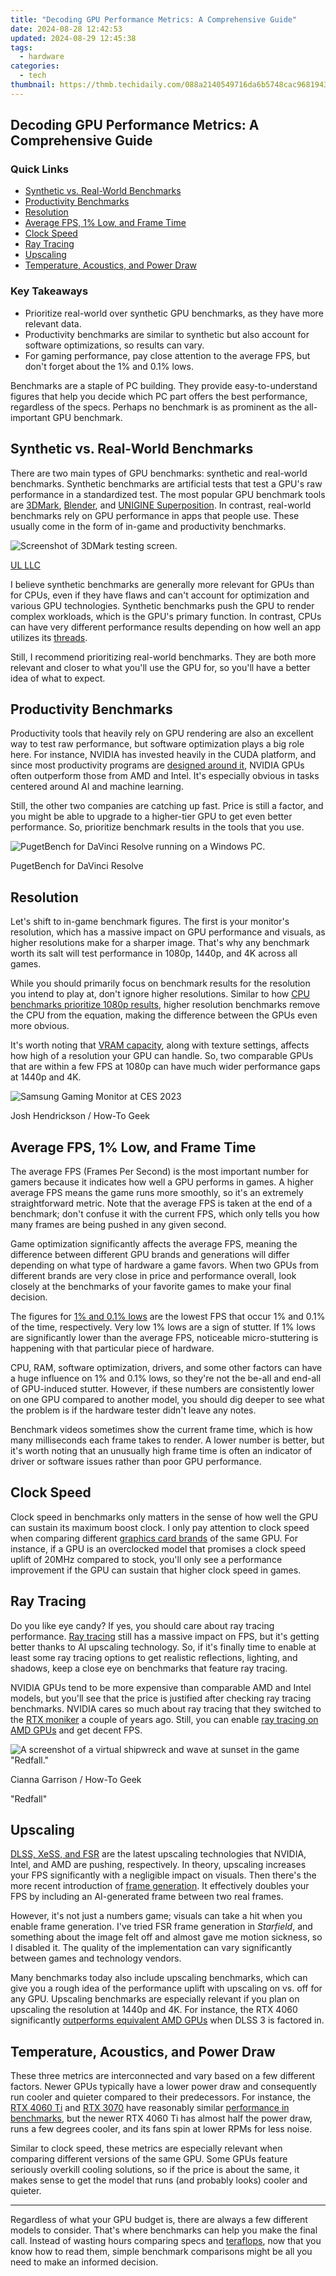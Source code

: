 ```yaml
---
title: "Decoding GPU Performance Metrics: A Comprehensive Guide"
date: 2024-08-28 12:42:53
updated: 2024-08-29 12:45:38
tags:
  - hardware
categories:
  - tech
thumbnail: https://thmb.techidaily.com/088a2140549716da6b5748cac96819433a88c8dbf67bc5c9abb78e2279e38684.jpg
---
```


## Decoding GPU Performance Metrics: A Comprehensive Guide

### Quick Links

* [Synthetic vs. Real-World Benchmarks](https://visual-screen-recording.techidaily.com/2024-approved-how-to-record-videos-in-complete-silence/)
* [Productivity Benchmarks](https://hardware-help.techidaily.com/download-and-install-samsung-ssd-960-evo-drives-updates-and-software-support-on-windows/)
* [Resolution](https://remote-screen-capture.techidaily.com/universal-method-for-recording-your-preferred-youtube-stream-no-matter-the-device/)
* [Average FPS, 1% Low, and Frame Time](https://fox-hovers.techidaily.com/updated-in-2024-vintage-video-enhancements-an-80s-edition-hack-list/)
* [Clock Speed](https://tiktok-video-recordings.techidaily.com/new-in-2024-step-by-step-tutorial-on-adding-captions-to-tiktok-videos/)
* [Ray Tracing](https://vp-tips.techidaily.com/new-capturing-moments-right-ideal-perspectives-on-iphone-for-2024/)
* [Upscaling](https://easy-unlock-android.techidaily.com/how-to-change-nokia-c02-lock-screen-password-by-drfone-android/)
* [Temperature, Acoustics, and Power Draw](https://fox-blue.techidaily.com/updated-in-2024-ideal-3d-home-theaters-top-blu-ray-player-reviews/)

### Key Takeaways

* Prioritize real-world over synthetic GPU benchmarks, as they have more relevant data.
* Productivity benchmarks are similar to synthetic but also account for software optimizations, so results can vary.
* For gaming performance, pay close attention to the average FPS, but don't forget about the 1% and 0.1% lows.

 Benchmarks are a staple of PC building. They provide easy-to-understand figures that help you decide which PC part offers the best performance, regardless of the specs. Perhaps no benchmark is as prominent as the all-important GPU benchmark.

##  Synthetic vs. Real-World Benchmarks

 There are two main types of GPU benchmarks: synthetic and real-world benchmarks. Synthetic benchmarks are artificial tests that test a GPU's raw performance in a standardized test. The most popular GPU benchmark tools are [3DMark](https://www.3dmark.com/), [Blender](https://opendata.blender.org/), and [UNIGINE Superposition](https://benchmark.unigine.com/superposition). In contrast, real-world benchmarks rely on GPU performance in apps that people use. These usually come in the form of in-game and productivity benchmarks.

![Screenshot of 3DMark testing screen.](https://static1.howtogeekimages.com/wordpress/wp-content/uploads/2021/01/156005c5-11.jpg) 

[UL LLC](https://benchmarks.ul.com/zh-hans/news/introducing-the-build-benchmark-bundle-3dmark-pc-building-simulator)

 I believe synthetic benchmarks are generally more relevant for GPUs than for CPUs, even if they have flaws and can't account for optimization and various GPU technologies. Synthetic benchmarks push the GPU to render complex workloads, which is the GPU's primary function. In contrast, CPUs can have very different performance results depending on how well an app utilizes its [threads](https://facebook-video-share.techidaily.com/updated-elite-stabilization-solutions-for-video-creators-for-2024/).

 Still, I recommend prioritizing real-world benchmarks. They are both more relevant and closer to what you'll use the GPU for, so you'll have a better idea of what to expect.

##  Productivity Benchmarks

 Productivity tools that heavily rely on GPU rendering are also an excellent way to test raw performance, but software optimization plays a big role here. For instance, NVIDIA has invested heavily in the CUDA platform, and since most productivity programs are [designed around it](https://www.digitaltrends.com/computing/things-nvidia-does-better-than-amd/), NVIDIA GPUs often outperform those from AMD and Intel. It's especially obvious in tasks centered around AI and machine learning.

 Still, the other two companies are catching up fast. Price is still a factor, and you might be able to upgrade to a higher-tier GPU to get even better performance. So, prioritize benchmark results in the tools that you use.

![PugetBench for DaVinci Resolve running on a Windows PC.](https://static1.howtogeekimages.com/wordpress/wp-content/uploads/2024/06/2024-06-10_14h45_31.png) 

PugetBench for DaVinci Resolve

##  Resolution

 Let's shift to in-game benchmark figures. The first is your monitor's resolution, which has a massive impact on GPU performance and visuals, as higher resolutions make for a sharper image. That's why any benchmark worth its salt will test performance in 1080p, 1440p, and 4K across all games.

 While you should primarily focus on benchmark results for the resolution you intend to play at, don't ignore higher resolutions. Similar to how [CPU benchmarks prioritize 1080p results](https://facebook-video-footage.techidaily.com/taking-control-your-comprehensive-yt-studio-manual-for-2024/), higher resolution benchmarks remove the CPU from the equation, making the difference between the GPUs even more obvious.

 It's worth noting that [VRAM capacity](https://extra-support.techidaily.com/new-premium-selection-of-apple-and-android-camera-slow-motion-apps/), along with texture settings, affects how high of a resolution your GPU can handle. So, two comparable GPUs that are within a few FPS at 1080p can have much wider performance gaps at 1440p and 4K.

![Samsung Gaming Monitor at CES 2023](https://static1.howtogeekimages.com/wordpress/wp-content/uploads/2023/05/52703082501_154c506c7e_o.jpg) 

Josh Hendrickson / How-To Geek

##  Average FPS, 1% Low, and Frame Time

 The average FPS (Frames Per Second) is the most important number for gamers because it indicates how well a GPU performs in games. A higher average FPS means the game runs more smoothly, so it's an extremely straightforward metric. Note that the average FPS is taken at the end of a benchmark; don't confuse it with the current FPS, which only tells you how many frames are being pushed in any given second.

 Game optimization significantly affects the average FPS, meaning the difference between different GPU brands and generations will differ depending on what type of hardware a game favors. When two GPUs from different brands are very close in price and performance overall, look closely at the benchmarks of your favorite games to make your final decision.

 The figures for [1% and 0.1% lows](https://tech-recovery.techidaily.com/discover-the-ultimate-selection-of-great-sports-flicks-available-today/) are the lowest FPS that occur 1% and 0.1% of the time, respectively. Very low 1% lows are a sign of stutter. If 1% lows are significantly lower than the average FPS, noticeable micro-stuttering is happening with that particular piece of hardware.

 CPU, RAM, software optimization, drivers, and some other factors can have a huge influence on 1% and 0.1% lows, so they're not the be-all and end-all of GPU-induced stutter. However, if these numbers are consistently lower on one GPU compared to another model, you should dig deeper to see what the problem is if the hardware tester didn't leave any notes.

 Benchmark videos sometimes show the current frame time, which is how many milliseconds each frame takes to render. A lower number is better, but it's worth noting that an unusually high frame time is often an indicator of driver or software issues rather than poor GPU performance.

##  Clock Speed

 Clock speed in benchmarks only matters in the sense of how well the GPU can sustain its maximum boost clock. I only pay attention to clock speed when comparing different [graphics card brands](https://some-knowledge.techidaily.com/new-from-subdued-to-striking-the-art-of-post-color-correction/) of the same GPU. For instance, if a GPU is an overclocked model that promises a clock speed uplift of 20MHz compared to stock, you'll only see a performance improvement if the GPU can sustain that higher clock speed in games.

##  Ray Tracing

 Do you like eye candy? If yes, you should care about ray tracing performance. [Ray tracing](https://desktop-recording.techidaily.com/updated-openvidview-a-2024-innovation-no-price-tag/) still has a massive impact on FPS, but it's getting better thanks to AI upscaling technology. So, if it's finally time to enable at least some ray tracing options to get realistic reflections, lighting, and shadows, keep a close eye on benchmarks that feature ray tracing.

 NVIDIA GPUs tend to be more expensive than comparable AMD and Intel models, but you'll see that the price is justified after checking ray tracing benchmarks. NVIDIA cares so much about ray tracing that they switched to the [RTX moniker](https://android-location-track.techidaily.com/top-10-telegram-spy-tools-on-honor-70-lite-5g-for-parents-drfone-by-drfone-virtual-android/) a couple of years ago. Still, you can enable [ray tracing on AMD GPUs](https://ios-unlock.techidaily.com/how-do-you-remove-restricted-mode-on-apple-iphone-6s-by-drfone-ios/) and get decent FPS.

![A screenshot of a virtual shipwreck and wave at sunset in the game "Redfall."](https://static1.howtogeekimages.com/wordpress/wp-content/uploads/2023/08/gaming-16.jpg) 

Cianna Garrison / How-To Geek

"Redfall"

##  Upscaling

[DLSS, XeSS, and FSR](https://desktop-recording.techidaily.com/new-2024-approved-capture-master-high-res-screen-record/) are the latest upscaling technologies that NVIDIA, Intel, and AMD are pushing, respectively. In theory, upscaling increases your FPS significantly with a negligible impact on visuals. Then there's the more recent introduction of [frame generation](https://extra-resources.techidaily.com/digital-sensations-how-vr-enhances-pleasure/). It effectively doubles your FPS by including an AI-generated frame between two real frames.

 However, it's not just a numbers game; visuals can take a hit when you enable frame generation. I've tried FSR frame generation in _Starfield_, and something about the image felt off and almost gave me motion sickness, so I disabled it. The quality of the implementation can vary significantly between games and technology vendors.

 Many benchmarks today also include upscaling benchmarks, which can give you a rough idea of the performance uplift with upscaling on vs. off for any GPU. Upscaling benchmarks are especially relevant if you plan on upscaling the resolution at 1440p and 4K. For instance, the RTX 4060 significantly [outperforms equivalent AMD GPUs](https://www.pcgamer.com/nvidia-rtx-4060-vs-3060/#:~:text=Leaving%20the%20RX%206600%20XT%20and%20RX%206650%20XT%27s%20runout%20pricing%20aside%2C%20the%20RTX%204060%20is%20superior%20by%20every%20important%20measure.%20Its%20performance%20is%20better%2C%20particularly%20when%20factoring%20in%20DLSS%203.%20The%20differences%20aren%27t%20as%20dramatic%20when%20looking%20at%20raster%20performance%2C%20but%20the%20RTX%204060%20is%20still%20ahead%20there%20too.) when DLSS 3 is factored in.

##  Temperature, Acoustics, and Power Draw

 These three metrics are interconnected and vary based on a few different factors. Newer GPUs typically have a lower power draw and consequently run cooler and quieter compared to their predecessors. For instance, the [RTX 4060 Ti](https://www.amazon.com/GALAX-GeForce-1-Click-Control-Graphics/dp/B0C8JBKMM7?tag=hotoge-20&ascsubtag=UUhtgUeUpU2003356&asc%5Frefurl=https%3A%2F%2Fwww.howtogeek.com%2Fhow-to-understand-gpu-benchmarks%2F&asc%5Fcampaign=Evergreen) and [RTX 3070](https://www.amazon.com/ZOTAC-GeForce-256-bit-Graphics-Renewed/dp/B0CH1KNLVT/?tag=hotoge-20&ascsubtag=UUhtgUeUpU2003356&asc%5Frefurl=https%3A%2F%2Fwww.howtogeek.com%2Fhow-to-understand-gpu-benchmarks%2F&asc%5Fcampaign=Evergreen) have reasonably similar [performance in benchmarks](https://www.youtube.com/watch?v=fqWJPoFo1qw), but the newer RTX 4060 Ti has almost half the power draw, runs a few degrees cooler, and its fans spin at lower RPMs for less noise.

 Similar to clock speed, these metrics are especially relevant when comparing different versions of the same GPU. Some GPUs feature seriously overkill cooling solutions, so if the price is about the same, it makes sense to get the model that runs (and probably looks) cooler and quieter.

---

 Regardless of what your GPU budget is, there are always a few different models to consider. That's where benchmarks can help you make the final call. Instead of wasting hours comparing specs and [teraflops](https://hardware-help.techidaily.com/brother-hl-2280dw-driver-package-universal-download-for-windows-11-windows-10-windows-8-and-7-users/), now that you know how to read them, simple benchmark comparisons might be all you need to make an informed decision.

<ins class="adsbygoogle"
     style="display:block"
     data-ad-format="autorelaxed"
     data-ad-client="ca-pub-7571918770474297"
     data-ad-slot="1223367746"></ins>



<ins class="adsbygoogle"
     style="display:block"
     data-ad-client="ca-pub-7571918770474297"
     data-ad-slot="8358498916"
     data-ad-format="auto"
     data-full-width-responsive="true"></ins>
